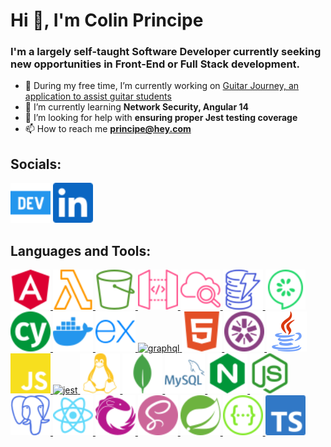 Hi 👋, I'm Colin Principe
=========================

### I'm a largely self-taught Software Developer currently seeking new opportunities in Front-End or Full Stack development.
- 🔭 During my free time, I’m currently working on [Guitar Journey, an application to assist guitar students](https://github.com/FatherOfCurses/guitarJourney)
- 🌱 I’m currently learning **Network Security, Angular 14** 
- 🤝 I’m looking for help with **ensuring proper Jest testing coverage** 
- 📫 How to reach me **principe@hey.com**

## Socials:
[<img src="icons/devdotto.svg" alt="devto" width="64" height="64"/>](https://dev.to/fatherofcurses)
[<img src="icons/linkedin.svg" alt="devto" width="64" height="64"/>](https://www.linkedin.com/in/colinprincipe/)

## Languages and Tools:

[<img src="icons/angular.svg" alt="angular" width="64" height="64"/> ](https://angular.io)
[<img src="icons/amazonlambda.svg" alt="aws lambda" width="64" height="64"/> ](https://aws.amazon.com/lambda/)
[<img src="icons/amazons3.svg" alt="aws s3" width="64" height="64"/> ](https://aws.amazon.com/s3/)
[<img src="icons/amazonapigateway.svg" alt="aws apigateway" width="64" height="64" /> ](https://aws.amazon.com/api-gateway/)
[<img src="icons/amazoncloudwatch.svg" alt="aws cloudwatch" width="64" height="64"/> ](https://aws.amazon.com/cloudwatch/)
[<img src="icons/amazondynamodb.svg" alt="aws dynamodb" width="64" height="64"/> ](https://aws.amazon.com/dynamodb/)
[<img src="icons/cucumber.svg" alt="cucumber" width="64" height="64"/> ](https://cucumber.io/)
[<img src="icons/cypress.svg" alt="cypress" width="64" height="64"/> ](https://www.cypress.io/)
[<img src="icons/docker.svg" alt="docker" width="64" height="64"/> ](https://docker.com)
[<img src="icons/express.svg" alt="expressjs" width="64" height="64"/> ](https://expressjs.com)
[![graphql](https://www.vectorlogo.zone/logos/graphql/graphql-icon.svg) ](https://graphql.org)
[<img src="icons/html5.svg" alt="html5" width="64" height="64"/> ](https://www.w3.org/html/)
[<img src="icons/jasmine.svg" alt="jasmine" width="64" height="64"/> ](https://jasmine.github.io/)
[<img src="icons/java.svg" alt="java" width="64" height="64"/> ](https://www.java.com)
[<img src="icons/javascript.svg" alt="javascript" width="64" height="64" /> ](https://developer.mozilla.org/en-US/docs/Web/JavaScript)
[![jest](https://www.vectorlogo.zone/logos/jestjsio/jestjsio-icon.svg) ](https://jestjs.io)
[<img src="icons/linux.svg" alt="linux" width="64" height="64" /> ](https://www.linux.org/)
[<img src="icons/mongodb.svg" alt="mongodb" width="64" height="64" /> ](https://www.mongodb.com/)
[<img src="icons/mysql.svg" alt="mysql" width="64" height="64" /> ](https://www.mysql.com/)
[<img src="icons/nginx.svg" alt="nginx" width="64" height="64" /> ](https://www.nginx.com)
[<img src="icons/nodejs.svg" alt="nodejs" width="64" height="64" />  ](https://nodejs.org)
[<img src="icons/postgresql.svg" alt="postgresql" width="64" height="64" /> ](https://www.postgresql.org)
[<img src="icons/react.svg" alt="react" width="64" height="64" />  ](https://reactjs.org/)
[<img src="icons/reactivex.svg" alt="rxjs" width="64" height="64" />  ](https://rxjs.dev/)
[<img src="icons/saas.svg" alt="saas" width="64" height="64" />  ](https://reactjs.org/)
[<img src="icons/spring.svg" alt="spring" width="64" height="64" /> ](https://spring.io/)
[<img src="icons/swagger.svg" alt="swagger" width="64" height="64" /> ](https://swagger.io/)
[<img src="icons/typescript.svg" alt="typescript" width="64" height="64" /> ](https://www.typescriptlang.org/)
